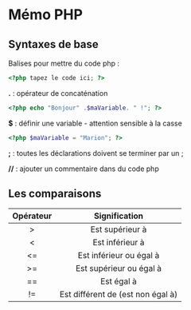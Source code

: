 Mémo PHP
========


Syntaxes de base 
----------------

Balises pour mettre du code php :
```php
<?php tapez le code ici; ?>
```

**.** : opérateur de concaténation 
```php
<?php echo "Bonjour" .$maVariable. " !"; ?>
```

**$** : définir une variable - attention sensible à la casse 
```php
<?php $maVariable = "Marion"; ?>
```

**;** : toutes les déclarations doivent se terminer par un ;

**//** : ajouter un commentaire dans du code php


Les comparaisons
----------------


| Opérateur | Signification |         
| :-------: |:-------------:|
| >         | Est supérieur à
| <         | Est inférieur à
| <=        | Est inférieur ou égal à 
| >=        | Est supérieur ou égal à 
| ==        | Est égal à
| !=         | Est différent de (est non égal à)


